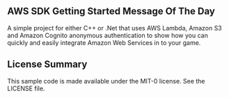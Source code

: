 ## AWS SDK Getting Started Message Of The Day

A simple project for either C++ or .Net that uses AWS Lambda, Amazon S3 and Amazon Cognito anonymous authentication to show how you can quickly and easily integrate Amazon Web Services in to your game.

## License Summary

This sample code is made available under the MIT-0 license. See the LICENSE file.
